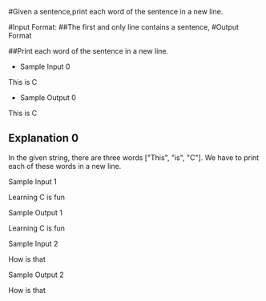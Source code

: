 #Given a sentence,print each word of the sentence in a new line.

#Input Format: 
##The first and only line contains a sentence,
#Output Format

##Print each word of the sentence in a new line.

- Sample Input 0

This is C 

- Sample Output 0

This
is
C

## Explanation 0

In the given string, there are three words ["This", "is", "C"]. We have to print each of these words in a new line.

Sample Input 1

Learning C is fun

Sample Output 1

Learning
C
is
fun

Sample Input 2

How is that

Sample Output 2

How
is
that

